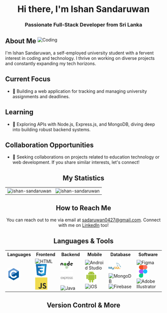 <h1 align="center">Hi there, I'm Ishan Sandaruwan</h1>
<h3 align="center">Passionate Full-Stack Developer from Sri Lanka</h3>
<div>
  <img align="right" alt="Coding" width="400" src="https://cdn.filestackcontent.com/efbSR18hT5uRKuo0zoMA"/>
  <h2>About Me</h2>
  <p>I'm Ishan Sandaruwan, a self-employed university student with a fervent interest in coding and technology. I thrive on working on diverse projects and constantly expanding my tech horizons.</p>
  <h2>Current Focus</h2>
  <ul>
    <li>🔭 Building a web application for tracking and managing university assignments and deadlines.</li>
  </ul>
  <h2>Learning</h2>
  <ul>
    <li>🌱 Exploring APIs with Node.js, Express.js, and MongoDB, diving deep into building robust backend systems.</li>
  </ul>
  <h2>Collaboration Opportunities</h2>
  <ul>
    <li>👯 Seeking collaborations on projects related to education technology or web development. If you share similar interests, let's connect!</li>
  </ul>
</div>
<div align="center">
  <h2>My Statistics</h2>
  <table>
    <tr>
      <td>
        <img src="https://github-readme-stats.vercel.app/api?username=ishan-sandaruwan&show_icons=true&locale=en" alt="ishan-sandaruwan" />
      </td>
      <td>
        <img src="https://github-readme-streak-stats.herokuapp.com/?user=ishan-sandaruwan&" alt="ishan-sandaruwan" />
      </td>
    </tr>
  </table>
</div>
<div align="center">
  <h2>How to Reach Me</h2>
  <p>You can reach out to me via email at <a href="mailto:sadaruwan0427@gmail.com">sadaruwan0427@gmail.com</a>. Connect with me on <a href="https://www.linkedin.com/in/ishan-sandaruwan-06632223a/">LinkedIn</a> too!</p>
</div>
<div align="center">
<h2>Languages & Tools</h2>
<table>
  <tr>
    <th>Languages</th>
    <th>Frontend</th>
    <th>Backend</th>
    <th>Mobile</th>
    <th>Database</th>
    <th>Software</th>
  </tr>
  <tr>
    <td>
      <img src="https://raw.githubusercontent.com/devicons/devicon/master/icons/c/c-original.svg" alt="C" width="40" height="40"/>
      <!-- Add other language icons -->
    </td>
    <td>
      <img src="https://img.shields.io/badge/HTML-%23E34F26?style=flat-square&logo=html5&logoColor=white" alt="HTML" width="40" height="40"/>
      <!-- Add other frontend icons -->
      <img src="https://raw.githubusercontent.com/devicons/devicon/master/icons/css3/css3-original.svg" alt="CSS" width="40" height="40"/>
      <img src="https://raw.githubusercontent.com/devicons/devicon/master/icons/javascript/javascript-original.svg" alt="JavaScript" width="40" height="40"/>
    </td>
    <td>
      <img src="https://raw.githubusercontent.com/devicons/devicon/master/icons/nodejs/nodejs-original-wordmark.svg" alt="Node.js" width="40" height="40"/>
      <!-- Add other backend icons -->
      <img src="https://raw.githubusercontent.com/devicons/devicon/master/icons/express/express-original-wordmark.svg" alt="Express.js" width="40" height="40"/>
      <img src="https://www.vectorlogo.zone/logos/java/java-icon.svg" alt="Java" width="40" height="40"/>
    </td>
    <td>
      <img src="https://img.shields.io/badge/Android_Studio-%233DDC84?style=flat-square&logo=Android%20Studio&logoColor=green&labelColor=black" alt="Android Studio" width="40" height="40"/>
      <!-- Add other mobile icons -->
      <img src="https://raw.githubusercontent.com/devicons/devicon/master/icons/android/android-original.svg" alt="Android" width="40" height="40"/>
      <img src="https://www.vectorlogo.zone/logos/apple/apple-icon.svg" alt="iOS" width="40" height="40"/>
    </td>
    <td>
      <img src="https://raw.githubusercontent.com/devicons/devicon/master/icons/mysql/mysql-original-wordmark.svg" alt="MySQL" width="40" height="40"/>
      <!-- Add other database icons -->
      <img src="https://www.vectorlogo.zone/logos/mongodb/mongodb-icon.svg" alt="MongoDB" width="40" height="40"/>
      <img src="https://www.vectorlogo.zone/logos/firebase/firebase-icon.svg" alt="Firebase" width="40" height="40"/>
    </td>
    <td>
      <img src="https://img.shields.io/badge/Figma-%23F24E1E?style=flat-square&logo=figma&logoColor=white" alt="Figma" width="40" height="40"/>
      <!-- Add other software icons -->
      <img src="https://raw.githubusercontent.com/devicons/devicon/master/icons/figma/figma-original.svg" alt="Adobe XD" width="40" height="40"/>
      <img src="https://www.vectorlogo.zone/logos/adobe_illustrator/adobe_illustrator-icon.svg" alt="Adobe Illustrator" width="40" height="40"/>
    </td>
  </tr>
</table>

</div>
<div align="center">
  <h2>Version Control & More</h2>
  <p>
    <!-- Add version control and other technology icons -->
  </p>
</div>
